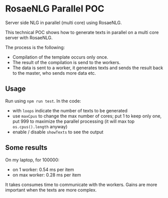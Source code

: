 <!--
Copyright 2019 Ludan Stoecklé
SPDX-License-Identifier: Apache-2.0
-->
# RosaeNLG Parallel POC

Server side NLG in parallel (multi core) using RosaeNLG.

This technical POC shows how to generate texts in parallel on a multi core server with RosaeNLG.

The process is the following:

* Compilation of the template occurs only once.
* The result of the compilation is send to the workers.
* The data is sent to a worker, it generates texts and sends the result back to the master, who sends more data etc.

## Usage

Run using `npm run test`. In the code:

* with `loops` indicate the number of texts to be generated
* use `maxCpus` to change the max number of cores; put 1 to keep only one, put 999 to maximize the parallel processing (it will max top `os.cpus().length` anyway)
* enable / disable `showTexts` to see the output


## Some results

On my laptop, for 100000:

* on 1 worker: 0.54 ms per item
* on max worker: 0.28 ms per item

It takes consumes time to communicate with the workers. Gains are more important when the texts are more complex.
